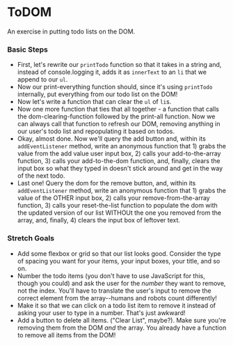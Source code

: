 # ToDOM

An exercise in putting todo lists on the DOM.


### Basic Steps

* First, let's rewrite our `printTodo` function so that it takes in a string and, instead of console.logging it, adds it as `innerText` to an `li` that we append to our `ul`.
* Now our print-everything function should, since it's using `printTodo` internally, put everything from our todo list on the DOM!
* Now let's write a function that can clear the `ul` of `li`s.
* Now one more function that ties that all together - a function that calls the dom-clearing-function followed by the print-all function. Now we can always call that function to refresh our DOM, removing anything in our user's todo list and repopulating it based on todos.
* Okay, almost done. Now we'll query the add button and, within its `addEventListener` method, write an anonymous function that 1) grabs the value from the add value user input box, 2) calls your add-to-the-array function, 3) calls your add-to-the-dom function, and, finally, clears the input box so what they typed in doesn't stick around and get in the way of the next todo.
* Last one! Query the dom for the remove button, and, within its `addEventListener` method, write an anonymous function that 1) grabs the value of the OTHER input box, 2) calls your remove-from-the-array function, 3) calls your reset-the-list function to populate the dom with the updated version of our list WITHOUt the one you removed from the array, and, finally, 4) clears the input box of leftover text.


### Stretch Goals

* Add some flexbox or grid so that our list looks good. Consider the type of spacing you want for your items, your input boxes, your title, and so on.
* Number the todo items (you don't have to use JavaScript for this, though you could) and ask the user for the _number_ they want to remove, not the index. You'll have to translate the user's input to remove the correct element from the array--humans and robots count differently!
* Make it so that we can click on a todo list item to remove it instead of asking your user to type in a number. That's just awkward!
* Add a button to delete all items. ("Clear List", maybe?). Make sure you're removing them from the DOM _and_ the array. You already have a function to remove all items from the DOM!
